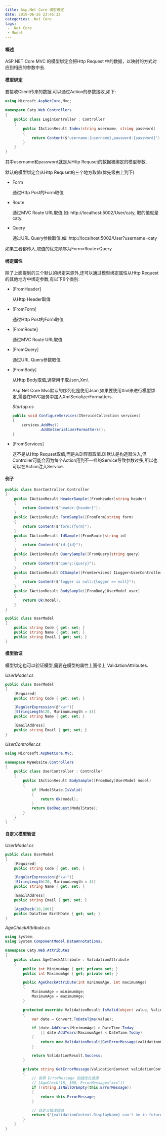 ```yaml
---
title: Asp.Net Core 模型绑定
date: 2019-06-26 23:46:33
categories: .Net Core
tags:
 - .Net Core
 - Model
---
```

#### 概述
ASP.NET Core MVC 的模型绑定会把Http Request 中的数据，以映射的方式对应到相应的参数中去.
<!--more-->
#### 模型绑定
要接收Client传来的数据,可以通过Action的参数接收,如下:
```cs
using Microsft.AspNetCore,Mvc;

namespace Caty.Web.Controllers
{
    public class LoginController : Controller
    {
        public IActionResult Index(string username, string password)
        {
            return Content($"username:{username},password:{password}");
        }
    }
}
```
其中username和password就是从Http Requset的数据被绑定的模型参数.

默认的模型绑定会从Http Requset的三个地方取值(优先级由上到下)
* Form

  通过Http Post的Form取值

* Route

  通过MVC Route URL取值,如: http://localhost:5002/User/caty, 取的值就是caty.

* Query

  通过URL Query参数取值,如: http://localhost:5002/User?username=caty

如果三者都传入,取值的优先顺序为Form>Route>Query

#### 绑定属性
除了上面提到的三个默认的绑定来源外,还可以通过模型绑定属性从Http Request的其他地方中绑定参数,有以下6个类别:

* \[FromHeader\]

  从Http Header取值

* \[FromForm\]

  通过Http Post的Form取值

* \[FromRoute\]

  通过MVC Route URL取值

* \[FromQuery\]

  通过URL Query参数取值

* \[FromBody\]

  从Http Body取值,通常用于取Json,Xml.

  Asp.Net Core Mvc默认的序列化是使用Json,如果要使用Xml来进行模型绑定,需要在MVC服务中加入XmlSerializerFormatters.

  *Startup.cs*

  ```cs
  public void ConfigureServices(IServiceCollection services)
  {
      services.AddMvc()
              .AddXmlSerializerFormatters();
  }
  ```

* \[FromServices\]

  这不是从Http Requset取值,而是从DI容器取值.DI默认是构造器注入,但Controller可能会因为每个Action用到不一样的Service导致参数过多,所以也可以在Action注入Service.

#### 例子

```cs
public class UserController:Controller
{
    public IActionResult HeaderSample([FromHeader]string header)
    {
        return Content($"header:{header}");
    }
    public IActionResult FormSample([FromForm]string form)
    {
        return Content($"form:{form}");
    }
    public IActionResult IdSample([FromRoute]string id)
    {
        return Content($"id:{id}");
    }
    public IActionResult QuerySample([FromQuery]string query)
    {
        return Content($"query:{query}");
    }
    public IActionResult DISample([FromServices] ILogger<UserController> logger)
    {
        return Content($"logger is null:{logger == null}");
    }
    public IActionResult BodySample([FromBody]UserModel user)
    {
        return Ok(model);
    }
}

public class UserModel
{
    public string Code { get; set; }
    public string Name { get; set; }
    public string Email { get; set; }
}
```

#### 模型验证

模型绑定也可以验证模型,需要在模型的属性上面带上 ValidationAttributes.

*UserModel.cs*

```cs
public class UserModel
{
    [Required]
    public string Code { get; set; }

    [RegularExpression(@"\w+")]
    [StringLength(20, MinimumLength = 4)]
    public string Name { get; set; }

    [EmailAddress]
    public string Email { get; set; }
}
```

*UserController.cs*

```cs
using Microsoft.AspNetCore.Mvc;

namespace MyWebsite.Controllers
{
    public class UserController : Controller
    {
        public IActionResult BodySample([FromBody]UserModel model)
        {
            if (ModelState.IsValid)
            {
                return Ok(model);
            }
            return BadRequest(ModelState);
        }
    }
}
```

#### 自定义模型验证

*UserModel.cs*

```cs
public class UserModel
{
    [Required]
    public string Code { get; set; }

    [RegularExpression(@"\w+")]
    [StringLength(20, MinimumLength = 4)]
    public string Name { get; set; }

    [EmailAddress]
    public string Email { get; set; }

    [AgeCheck(18,100)]
    public DataTime BirthDate { get; set; }
}
```

*AgeCheckAttribute.cs*

```cs
using System;
using System.ComponentModel.DataAnnotations;

namespace Caty.Web.Attributes
{
    public class AgeCheckAttribute : ValidationAttribute
    {
        public int MinimumAge { get; private set; }
        public int MaximumAge { get; private set; }

        public AgeCheckAttribute(int minimumAge, int maximumAge)
        {
            MinimumAge = minimumAge;
            MaximumAge = maximumAge;
        }

        protected override ValidationResult IsValid(object value, ValidationContext validationContext)
        {
            var date = Convert.ToDateTime(value);

            if (date.AddYears(MinimumAge) > DateTime.Today
                || date.AddYears(MaximumAge) < DateTime.Today)
            {
                return new ValidationResult(GetErrorMessage(validationContext));
            }

            return ValidationResult.Success;
        }

        private string GetErrorMessage(ValidationContext validationContext)
        {
            // 有带 ErrorMessage 的話优先使用
            // [AgeCheck(18, 100, ErrorMessage="xxx")] 
            if (!string.IsNullOrEmpty(this.ErrorMessage))
            {
                return this.ErrorMessage;
            }

            // 自定义错误信息
            return $"{validationContext.DisplayName} can't be in future";
        }
    }
}
```